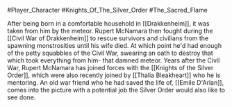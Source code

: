 #Player_Character #Knights_Of_The_Silver_Order #The_Sacred_Flame 

After being born in a comfortable household in [[Drakkenheim]], it was taken from him by the meteor. Rupert McNamara then fought during the [[Civil War of Drakkenheim]] to rescue survivors and civilians from the spawning monstrosities until his wife died. At which point he'd had enough of the petty squabbles of the Civil War, swearing an oath to destroy that which took everything from him- that damned meteor. Years after the Civil War, Rupert McNamara has joined forces with the [[Knights of the Silver Order]], which were also recently joined by [[Thalia Bleakheart]] who he is mentoring. An old war friend who he had saved the life of, [[Emile D'Arlan]], comes into the picture with a potential job the Silver Order would also like to see done.